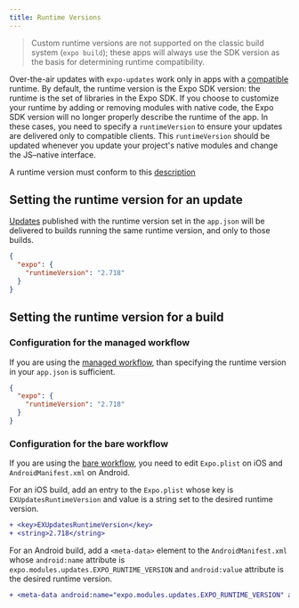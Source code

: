 ```yaml
---
title: Runtime Versions
---
```


> Custom runtime versions are not supported on the classic build system (`expo build`); these apps will always use the SDK version as the basis for determining runtime compatibility. 

Over-the-air updates with `expo-updates` work only in apps with a [compatible](../workflow/publishing/#what-version-of-the-app-will-my) runtime. By default, the runtime version is the Expo SDK version: the runtime is the set of libraries in the Expo SDK. If you choose to customize your runtime by adding or removing modules with native code, the Expo SDK version will no longer properly describe the runtime of the app. In these cases, you need to specify a `runtimeVersion` to ensure your updates are delivered only to compatible clients.  This `runtimeVersion` should be updated whenever you update your project's native modules and change the JS–native interface.

A runtime version must conform to this [description](../versions/latest/config/app/#runtimeversion)

## Setting the runtime version for an update

[Updates](/workflow/publishing.md#how-to-publish) published with the runtime version set in the `app.json` will be delivered to builds running the same runtime version, and only to those builds.

```json
{
  "expo": {
    "runtimeVersion": "2.718"
  }
}
```
## Setting the runtime version for a build

### Configuration for the managed workflow

If you are using the [managed workflow](../introduction/managed-vs-bare/#managed-workflow), than specifying the runtime version in your `app.json` is sufficient.

```json
{
  "expo": {
    "runtimeVersion": "2.718"
  }
}
```

### Configuration for the bare workflow
If you are using the [bare workflow](../introduction/managed-vs-bare/#bare-workflow), you need to edit `Expo.plist` on iOS and `AndroidManifest.xml` on Android.

For an iOS build, add an entry to the `Expo.plist` whose key is `EXUpdatesRuntimeVersion` and value is a string set to the desired runtime version. 

```diff 
+ <key>EXUpdatesRuntimeVersion</key>
+ <string>2.718</string>
```
For an Android build, add a `<meta-data>` element to the `AndroidManifest.xml` whose `android:name` attribute is `expo.modules.updates.EXPO_RUNTIME_VERSION` and `android:value` attribute is the desired runtime version.

```diff
+ <meta-data android:name="expo.modules.updates.EXPO_RUNTIME_VERSION" android:value="2.718"/>
```
